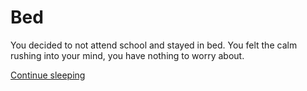 # Bed
You decided to not attend school and stayed in bed. You felt the calm rushing into your mind, you have nothing to worry about.

[Continue sleeping](dad.md)
